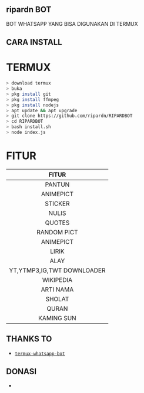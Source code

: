 ## ripardn BOT
BOT WHATSAPP YANG BISA DIGUNAKAN DI TERMUX







## CARA INSTALL
# TERMUX
```bash
> download termux
> buka
> pkg install git
> pkg install ffmpeg
> pkg install nodejs
> apt update && apt upgrade
> git clone https://github.com/ripardn/RIPARDBOT
> cd RIPARDBOT
> bash install.sh
> node index.js
```


# FITUR

|               FITUR               |
| :------------------------------:  |
|    PANTUN                         |
| ANIMEPICT                         |
| STICKER                           |
| NULIS                             |
| QUOTES                            |
| RANDOM PICT                       |
| ANIMEPICT                         |
| LIRIK                             |
| ALAY                              |
| YT,YTMP3,IG,TWT DOWNLOADER        |
| WIKIPEDIA                         |
| ARTI NAMA                         |
| SHOLAT                            |
| QURAN                             |
| KAMING SUN                        |






## THANKS TO
* [`termux-whatsapp-bot`](https://github.com/fdciabdul/termux-watsapp-bot)

## DONASI
*

